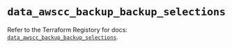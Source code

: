 # `data_awscc_backup_backup_selections`

Refer to the Terraform Registory for docs: [`data_awscc_backup_backup_selections`](https://registry.terraform.io/providers/hashicorp/awscc/0.70.0/docs/data-sources/backup_backup_selections).
